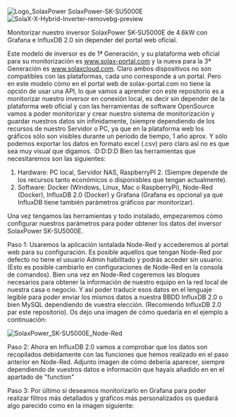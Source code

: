 # 
![Logo_SolaxPower](https://user-images.githubusercontent.com/19588354/131035030-72bfaffb-bd52-41cd-9cf3-d621af49c739.png)
SolaxPower-SK-SU5000E
![SolaX-X-Hybrid-Inverter-removebg-preview](https://user-images.githubusercontent.com/19588354/131035350-7df1f799-357f-4644-8a80-bdbcd8117d63.png)

Monitorizar nuestro inversor SolaxPower SK-SU5000E de 4.6kW con Grafana e InfluxDB 2.0 sin depender del portal web oficial.

Este modelo de inversor es de 1ª Generación, y su plataforma web oficial para su monitorización es www.solax-portal.com y la nueva para la 3ª Generación es www.solaxcloud.com.
Claro ambos dispositivos no son compatibles con las plataformas, cada uno corresponde a un portal. Pero en este modelo cómo en el portal web de solax-portal.com no tiene la opción de usar una API, lo que vamos a aprender con este repositorio es a monitorizar nuestro inversor en conexión local, es decir sin depender de la plataforma web oficial y con las herramientas de software OpenSource vamos a poder monitorizar y crear nuestro sistema de monitorización y guardar nuestros datos sin infinidamente, (siempre dependiendo de los recursos de nuestro Servidor o PC, ya que en la plataforma web los gráficos sólo son visibles durante un periodo de tiempo, 1 año aprox. Y sólo podemos exportar los datos en formato excel (.csv) pero claro así no es que sea muy visual que digamos. :D:D:D:D
Bien las herramientas que necesitaremos son las siguientes:
1. Hardware: PC local, Servidor NAS, RaspberryPI 2. (Siempre depende de los recursos tanto económicos o disponisbles que tengan actualmente).
2. Software: Docker (Windows, Linux, Mac o RaspberryPi), Node-Red (Docker), InfluxDB 2.0 (Docker) y Grafana (Grafana es opcional ya que InfluxDB tiene también parámetros gráficos par monitorizar).

Una vez tengamos las herramientas y todo instalado, empezaremos cómo configurar nuestros parámetros para poder obtener los datos del inversor SolaxPower SK-SU5000E.

Paso 1: Usaremos la aplicación isntalada Node-Red y accederemos al portal web para su configuración. Es posible aquellos que tengan Node-Red por defecto no tiene el usuario Admin habilitado y podrás acceder sin usuario. (Esto es posible cambiarlo en configuraciones de Node-Red en la consola de comandos). Bien una vez en Node-Red cogeremos las bloques necesarios para obtener la información de nuestro equipo en la red local de nuestra casa o negocio. Y así poder traducir esos datos en el lenguaje legible para poder enviar los mismos datos a nuestra BBDD InfluxDB 2.0 o bien MySQL dependiendo de vuestra elección. (Recomiendo InfluxDB 2.0 par este repositorio). Os dejo una imagen de cómo quedaría en el ejemplo a continuación:

![SolaxPower_SK-SU5000E_Node-Red](https://user-images.githubusercontent.com/19588354/131035919-14f3c56c-e17e-45f2-b0a8-8d9bc28e4c21.jpg)


Paso 2: Ahora en InfluxDB 2.0 vamos a comprobar que los datos son recopilados debidamente con las funciones que hemos realizado en el paso anterior en Node-Red. Adjunto imagen de cómo debería aparecer, siempre dependiendo de vuestros datos e información que hayaís añadido en en el apartado de "function"

Paso 3: Por último si deseamos monitorizarlo en Grafana para poder realizar filtros más detallados y gráficos más personalizados os quedará algo parecido como en la imagen siguiente:

